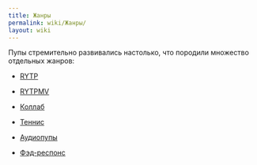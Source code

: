 ```yaml
---
title: Жанры
permalink: wiki/Жанры/
layout: wiki
---
```


Пупы стремительно развивались настолько, что породили множество
отдельных жанров:

-   [RYTP](http://ru.ruspoop.wikia.com/wiki/RYTP)

<!-- -->

-   [RYTPMV](http://ru.ruspoop.wikia.com/wiki/RYTPMV)

<!-- -->

-   [Коллаб](http://ru.ruspoop.wikia.com/wiki/Коллаб)

<!-- -->

-   [Теннис](http://ru.ruspoop.wikia.com/wiki/Теннис)

<!-- -->

-   [Аудиопупы](http://ru.ruspoop.wikia.com/wiki/Аудиопупы)

<!-- -->

-   [Фэд-респонс](http://ru.ruspoop.wikia.com/wiki/Фэд-респонс)
